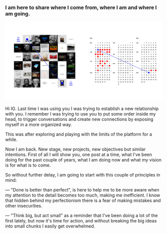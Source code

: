 
### I am here to share where I come from, where I am and where I am going.

![Posted in Instagram.](compo.jpg)

Hi IG. Last time I was using you I was trying to establish a new relationship with you. I remember I was trying to use you to put some order inside my head, to trigger conversations and create new connections by exposing myself in a more organized way.⁣

This was after exploring and playing with the limits of the platform for a while.⁣

Now I am back. New stage, new projects, new objectives but similar intentions. First of all I will show you, one post at a time, what I've been doing for the past couple of years, what I am doing now and what my vision is for what is to come.⁣

So without further delay, I am going to start with this couple of principles in mind:⁣

— "Done is better than perfect", is here to help me to be more aware when my attention to the detail becomes too much, making me inefficient. I know that hidden behind my perfectionism there is a fear of making mistakes and other insecurities.⁣

— "Think big, but act small" as a reminder that I've been doing a lot of the first lately, but now it's time for action, and without breaking the big ideas into small chunks I easily get overwhelmed.⁣